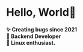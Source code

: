<h1 align="left">Hello, World👋</h1>

<h4 align="left">
✨ Creating bugs since 2021<br>
🎲 Backend Developer<br>
🐧 Linux enthusiast.<br>
</h4>
